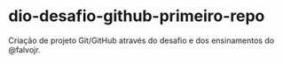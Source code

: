 # dio-desafio-github-primeiro-repo
Criação de projeto Git/GitHub através do desafio e dos ensinamentos do @falvojr.

